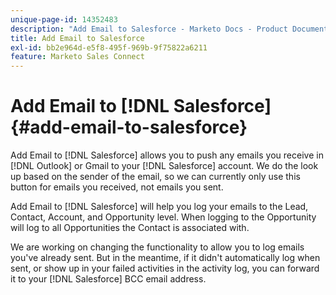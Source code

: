 ```yaml
---
unique-page-id: 14352483
description: "Add Email to Salesforce - Marketo Docs - Product Documentation"
title: Add Email to Salesforce
exl-id: bb2e964d-e5f8-495f-969b-9f75822a6211
feature: Marketo Sales Connect
---
```

# Add Email to [!DNL Salesforce] {#add-email-to-salesforce}

Add Email to [!DNL Salesforce] allows you to push any emails you receive in [!DNL Outlook] or Gmail to your [!DNL Salesforce] account. We do the look up based on the sender of the email, so we can currently only use this button for emails you received, not emails you sent.

Add Email to [!DNL Salesforce] will help you log your emails to the Lead, Contact, Account, and Opportunity level. When logging to the Opportunity will log to all Opportunities the Contact is associated with.

We are working on changing the functionality to allow you to log emails you've already sent. But in the meantime, if it didn't automatically log when sent, or show up in your failed activities in the activity log, you can forward it to your [!DNL Salesforce] BCC email address.
